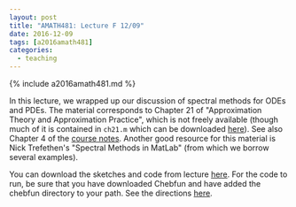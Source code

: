 ```yaml
---
layout: post
title: "AMATH481: Lecture F 12/09"
date: 2016-12-09
tags: [a2016amath481]
categories:
  - teaching
---
```


{% include a2016amath481.md %}

In this lecture, we wrapped up our discussion
of spectral methods for ODEs and PDEs. 
The material corresponds to Chapter 21 of 
"Approximation Theory and Approximation Practice",
which is not freely available (though much
of it is contained in `ch21.m` which
can be downloaded [here](http://www.chebfun.org/ATAP/)).
See also Chapter 4 of the [course notes](/teaching/courses/uw-amath-481-a-2016/resources/581-notes-kutz.pdf). Another good resource
for this material is Nick Trefethen's "Spectral
Methods in MatLab" (from which we borrow
several examples).

You can download the sketches and code from lecture [here](/teaching/courses/uw-amath-481-a-2016/resources/lec-12-09.zip). For 
the code to run, be sure that you have downloaded
Chebfun and have added the chebfun directory
to your path. See the directions [here](http://www.chebfun.org/download/).

